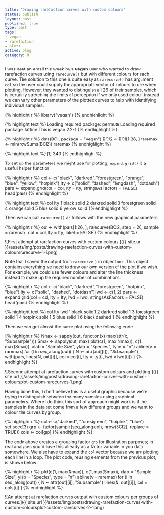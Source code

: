 ```yaml
--- 
title: "Drawing rarefaction curves with custom colours"
status: publish
layout: post
published: true
type: post
tags:
- vegan
- rarefaction
- plots
active: blog
category: R
---
```




I was sent an email this week by a **vegan** user who wanted to draw rarefaction curves using `rarecurve()` but with different colours for each curve. The solution to this one is quite easy as `rarecurve()` has argument `col` so the user could supply the appropriate vector of colours to use when plotting. However, they wanted to distinguish all 26 of their samples, which is certainly stretching the limits of perception if we only used colour. Instead we can vary other parameters of the plotted curves to help with identifying individual samples.



{% highlight r %}
library("vegan")
{% endhighlight %}



{% highlight text %}
Loading required package: permute
Loading required package: lattice
This is vegan 2.2-1
{% endhighlight %}



{% highlight r %}
data(BCI, package = "vegan")
BCI2 <- BCI[1:26, ]
raremax <- min(rowSums(BCI2))
raremax
{% endhighlight %}



{% highlight text %}
[1] 340
{% endhighlight %}

To set up the parameters we might use for plotting, `expand.grid()` is a useful helper function


{% highlight r %}
col <- c("black", "darkred", "forestgreen", "orange", "blue", "yellow", "hotpink")
lty <- c("solid", "dashed", "longdash", "dotdash")
pars <- expand.grid(col = col, lty = lty, stringsAsFactors = FALSE)
head(pars)
{% endhighlight %}



{% highlight text %}
          col   lty
1       black solid
2     darkred solid
3 forestgreen solid
4      orange solid
5        blue solid
6      yellow solid
{% endhighlight %}

Then we can call `rarecurve()` as follows with the new graphical parameters


{% highlight r %}
out <- with(pars[1:26, ],
            rarecurve(BCI2, step = 20, sample = raremax, col = col,
                      lty = lty, label = FALSE))
{% endhighlight %}

![First attempt at rarefaction curves with custom colours.]({{ site.url }}/assets/img/posts/drawing-rarefaction-curves-with-custom-coloursrarecurve-1-1.png) 

Note that I saved the output from `rarecurve()` in object `out`. This object contains everything we need to draw our own version of the plot if we wish. For example, we could use fewer colours and alter the line thickness instead to make up the required number of combinations.


{% highlight r %}
col <- c("black", "darkred", "forestgreen", "hotpink", "blue")
lty <- c("solid", "dashed", "dotdash")
lwd <- c(1, 2)
pars <- expand.grid(col = col, lty = lty, lwd = lwd, 
                    stringsAsFactors = FALSE)
head(pars)
{% endhighlight %}



{% highlight text %}
          col    lty lwd
1       black  solid   1
2     darkred  solid   1
3 forestgreen  solid   1
4     hotpink  solid   1
5        blue  solid   1
6       black dashed   1
{% endhighlight %}

Then we can get almost the same plot using the following code


{% highlight r %}
Nmax <- sapply(out, function(x) max(attr(x, "Subsample")))
Smax <- sapply(out, max)
plot(c(1, max(Nmax)), c(1, max(Smax)), xlab = "Sample Size",
     ylab = "Species", type = "n")
abline(v = raremax)
for (i in seq_along(out)) {
    N <- attr(out[[i]], "Subsample")
    with(pars, lines(N, out[[i]], col = col[i], lty = lty[i], lwd = lwd[i]))
}
{% endhighlight %}

![Second attempt at rarefaction curves with custom colours and plotting.]({{ site.url }}/assets/img/posts/drawing-rarefaction-curves-with-custom-coloursplot-custom-rarecurves-1.png) 

Having done this, I don't believe this is a useful graphic because we're trying to distinguish between too many samples using graphical parameters. Where I do think this sort of approach might work is if the samples in the data set come from a few different groups and we want to colour the curves by group.



{% highlight r %}
col <- c("darkred", "forestgreen", "hotpink", "blue")
set.seed(3)
grp <- factor(sample(seq_along(col), nrow(BCI2), replace = TRUE))
cols <- col[grp]
{% endhighlight %}

The code above creates a grouping factor `grp` for illustration purposes; in real analyses you'd have this already as a factor variable in you data somewhere. We also have to expand the `col` vector because we are plotting each line in a loop. The plot code, reusing elements from the previous plot, is shown below: 


{% highlight r %}
plot(c(1, max(Nmax)), c(1, max(Smax)), xlab = "Sample Size",
     ylab = "Species", type = "n")
abline(v = raremax)
for (i in seq_along(out)) {
    N <- attr(out[[i]], "Subsample")
    lines(N, out[[i]], col = cols[i])
}
{% endhighlight %}

![An attempt at rarefaction curves output with custom colours per groups of curves.]({{ site.url }}/assets/img/posts/drawing-rarefaction-curves-with-custom-coloursplot-custom-rarecurves-2-1.png) 
